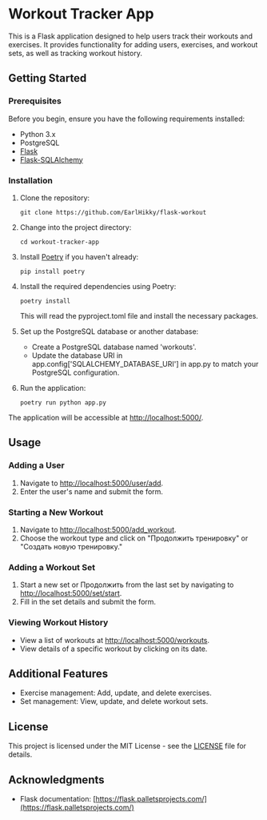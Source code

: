 # Workout Tracker App

This is a Flask application designed to help users track their workouts and exercises. It provides functionality for adding users, exercises, and workout sets, as well as tracking workout history.

## Getting Started

### Prerequisites

Before you begin, ensure you have the following requirements installed:

- Python 3.x
- PostgreSQL
- [Flask](https://flask.palletsprojects.com/en/2.1.x/)
- [Flask-SQLAlchemy](https://flask-sqlalchemy.palletsprojects.com/en/3.x/)

### Installation

1. Clone the repository:

     ```shell
     git clone https://github.com/EarlHikky/flask-workout
     ```
   
2. Change into the project directory:

     ```shell
     cd workout-tracker-app
     ```
   
3. Install [Poetry](https://python-poetry.org/) if you haven't already:

     ```shell
     pip install poetry
     ```
   
4. Install the required dependencies using Poetry:

     ```shell
     poetry install
     ```
   
   This will read the pyproject.toml file and install the necessary packages.

5. Set up the PostgreSQL database or another database:

   - Create a PostgreSQL database named 'workouts'.
   - Update the database URI in app.config['SQLALCHEMY_DATABASE_URI'] in app.py to match your PostgreSQL configuration.

6. Run the application:

     ```shell
     poetry run python app.py
     ```
   
The application will be accessible at [http://localhost:5000/](http://localhost:5000/).

## Usage

### Adding a User

1. Navigate to [http://localhost:5000/user/add](http://localhost:5000/user/add).
2. Enter the user's name and submit the form.

### Starting a New Workout

1. Navigate to [http://localhost:5000/add_workout](http://localhost:5000/add_workout).
2. Choose the workout type and click on "Продолжить тренировку" or "Создать новую тренировку."

### Adding a Workout Set

1. Start a new set or Продолжить from the last set by navigating to [http://localhost:5000/set/start](http://localhost:5000/set/start).
2. Fill in the set details and submit the form.

### Viewing Workout History

- View a list of workouts at [http://localhost:5000/workouts](http://localhost:5000/workouts).
- View details of a specific workout by clicking on its date.

## Additional Features

- Exercise management: Add, update, and delete exercises.
- Set management: View, update, and delete workout sets.

## License

This project is licensed under the MIT License - see the [LICENSE](LICENSE) file for details.

## Acknowledgments

- Flask documentation: [https://flask.palletsprojects.com/](https://flask.palletsprojects.com/)

